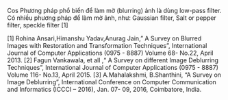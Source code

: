 Cos Phương pháp phổ biến để làm mờ (blurring) ảnh là dùng low-pass filter. Có nhiều phương pháp để làm mờ ảnh, như: Gaussian filter, Salt or pepper filter, speckle filter [1]



[1] Rohina Ansari,Himanshu Yadav,Anurag Jain,” A Survey on Blurred Images with Restoration and Transformation Techniques”, International Journal of Computer Applications (0975 - 8887) Volume 68- No.22, April 2013.
[2] Fagun Vankawala, et all ,“ A Survey on different Image Deblurring Techniques”, International Journal of Computer Applications (0975 - 8887) Volume 116- No.13, April 2015.
[3] A.Mahalakshmi, B.Shanthini, “A Survey on Image Deblurring”, International Conference on Computer Communication and Informatics (ICCCI – 2016), Jan. 07- 09, 2016, Coimbatore, India.


